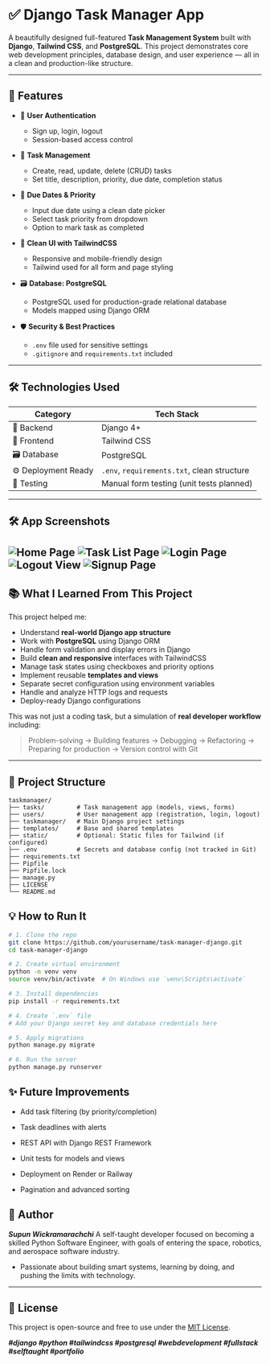 # ✅ Django Task Manager App

A beautifully designed full-featured **Task Management System** built with **Django**, **Tailwind CSS**, and **PostgreSQL**. This project demonstrates core web development principles, database design, and user experience — all in a clean and production-like structure.

---

## 🚀 Features

- 🔐 **User Authentication**
  - Sign up, login, logout
  - Session-based access control

- 📝 **Task Management**
  - Create, read, update, delete (CRUD) tasks
  - Set title, description, priority, due date, completion status

- 📆 **Due Dates & Priority**
  - Input due date using a clean date picker
  - Select task priority from dropdown
  - Option to mark task as completed

- 🎨 **Clean UI with TailwindCSS**
  - Responsive and mobile-friendly design
  - Tailwind used for all form and page styling

- 🗃️ **Database: PostgreSQL**
  - PostgreSQL used for production-grade relational database
  - Models mapped using Django ORM

- 🛡️ **Security & Best Practices**
  - `.env` file used for sensitive settings
  - `.gitignore` and `requirements.txt` included

---

## 🛠️ Technologies Used

| Category          | Tech Stack |
|-------------------|------------|
| 🧠 Backend         | Django 4+ |
| 🎨 Frontend        | Tailwind CSS |
| 🗃️ Database        | PostgreSQL |
| ⚙️ Deployment Ready| `.env`, `requirements.txt`, clean structure |
| 🧪 Testing         | Manual form testing (unit tests planned) |

---

## 🛠️ App Screenshots
![Home Page](screenshots/home.PNG)
![Task List Page](screenshots/tasks_list.PNG)
![Login Page](screenshots/login.PNG)
![Logout View](screenshots/logout_view.PNG)
![Signup Page](screenshots/signup.PNG)
---

## 📚 What I Learned From This Project

This project helped me:

- Understand **real-world Django app structure**
- Work with **PostgreSQL** using Django ORM
- Handle form validation and display errors in Django
- Build **clean and responsive** interfaces with TailwindCSS
- Manage task states using checkboxes and priority options
- Implement reusable **templates and views**
- Separate secret configuration using environment variables
- Handle and analyze HTTP logs and requests
- Deploy-ready Django configurations

This was not just a coding task, but a simulation of **real developer workflow** including:

> Problem-solving → Building features → Debugging → Refactoring → Preparing for production → Version control with Git

---

## 📁 Project Structure

```plaintext
taskmanager/
├── tasks/         # Task management app (models, views, forms)
├── users/         # User management app (registration, login, logout)
├── taskmanager/   # Main Django project settings
├── templates/     # Base and shared templates
├── static/        # Optional: Static files for Tailwind (if configured)
├── .env           # Secrets and database config (not tracked in Git)
├── requirements.txt
├── Pipfile
├── Pipfile.lock
├── manage.py
├── LICENSE
└── README.md
```

## 💡 How to Run It

```bash
# 1. Clone the repo
git clone https://github.com/yourusername/task-manager-django.git
cd task-manager-django

# 2. Create virtual environment
python -m venv venv
source venv/bin/activate  # On Windows use `venv\Scripts\activate`

# 3. Install dependencies
pip install -r requirements.txt

# 4. Create `.env` file
# Add your Django secret key and database credentials here

# 5. Apply migrations
python manage.py migrate

# 6. Run the server
python manage.py runserver
```

## ✨ Future Improvements
 - Add task filtering (by priority/completion)

 - Task deadlines with alerts

 - REST API with Django REST Framework

 - Unit tests for models and views

 - Deployment on Render or Railway

 - Pagination and advanced sorting

## 🤝 Author
_**Supun Wickramarachchi**_
A self-taught developer focused on becoming a skilled Python Software Engineer, with goals of entering the space, robotics, and aerospace software industry.

* Passionate about building smart systems, learning by doing, and pushing the limits with technology.
---
## 📌 License
This project is open-source and free to use under the [MIT License](LICENSE).

_**#django #python #tailwindcss #postgresql #webdevelopment #fullstack #selftaught #portfolio**_